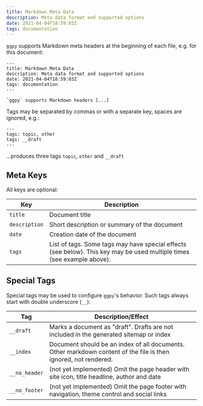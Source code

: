 ```yaml
---
title: Markdown Meta Data
description: Meta data format and supported options
date: 2021-04-04T18:59:03Z
tags: documentation
---
```


`ggpy` supports Markdown meta headers at the beginning of each file, e.g. for this document:

```
---
title: Markdown Meta Data
description: Meta data format and supported options
date: 2021-04-04T18:59:03Z
tags: documentation
---

`ggpy` supports Markdown headers [...]
```

Tags may be separated by commas or with a separate key, spaces are ignored, e.g.:

```
---
tags: topic, other
tags: __draft
---
```

...produces three tags `topic`, `other` and `__draft`

## Meta Keys

All keys are optional:

| Key | Description |
|-----|-------------|
| `title` | Document title |
| `description` | Short description or summary of the document |
| `date` | Creation date of the document |
| `tags` | List of tags. Some tags may have special effects (see below). This key may be used multiple times (see example above). |

## Special Tags

Special tags may be used to configure `ggpy`'s behavior. Such tags always start with double underscore (`__`):

| Tag | Description/Effect |
|-----|--------------------|
| `__draft` | Marks a document as "draft". Drafts are not included in the generated sitemap or index |
| `__index` | Document should be an index of all documents. Other markdown content of the file is then ignored, not rendered. |
| `__no_header` | (not yet implemented) Omit the page header with site icon, title headline, author and date |
| `__no_footer` | (not yet implemented) Omit the page footer with navigation, theme control and social links |
